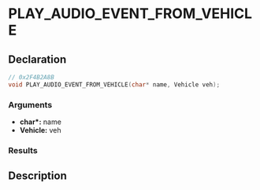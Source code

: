 # PLAY_AUDIO_EVENT_FROM_VEHICLE

## Declaration
```cpp
// 0x2F4B2A8B
void PLAY_AUDIO_EVENT_FROM_VEHICLE(char* name, Vehicle veh);
```

### Arguments
- **char\*:** name
- **Vehicle:** veh

### Results

## Description
